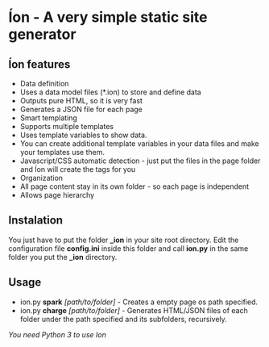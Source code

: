 # Íon - A very simple static site generator

## Íon features

* Data definition
 * Uses a data model files (*.ion) to store and define data
 * Outputs pure HTML, so it is very fast
 * Generates a JSON file for each page
* Smart templating
 * Supports multiple templates
 * Uses template variables to show data.
 * You can create additional template variables in your data files and make your templates use them.
 * Javascript/CSS automatic detection - just put the files in the page folder and Íon will create the tags for you
* Organization
 * All page content stay in its own folder - so each page is independent
 * Allows page hierarchy


## Instalation

You just have to put the folder **_ion** in your site root directory. Edit the configuration file **config.ini** inside this folder and call **ion.py** in the same folder you put the **_ion** directory.


## Usage

* ion.py **spark** *[path/to/folder]* - Creates a empty page os path specified.
* ion.py **charge** *[path/to/folder]* - Generates HTML/JSON files of each folder under the path specified and its subfolders, recursively.

*You need Python 3 to use Ion*
